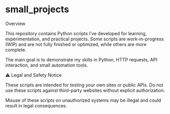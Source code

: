 # small_projects
Overview

This repository contains Python scripts I’ve developed for learning, experimentation, and practical projects. Some scripts are work-in-progress (WIP) and are not fully finished or optimized, while others are more complete.

The main goal is to demonstrate my skills in Python, HTTP requests, API interaction, and small automation tools.

⚠️ Legal and Safety Notice

These scripts are intended for testing your own sites or public APIs.
Do not use these scripts against third-party websites without explicit authorization.

Misuse of these scripts on unauthorized systems may be illegal and could result in legal consequences.

